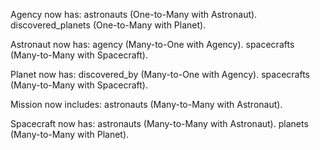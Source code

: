 Agency now has:
astronauts (One-to-Many with Astronaut).
discovered_planets (One-to-Many with Planet).

Astronaut now has:
agency (Many-to-One with Agency).
spacecrafts (Many-to-Many with Spacecraft).

Planet now has:
discovered_by (Many-to-One with Agency).
spacecrafts (Many-to-Many with Spacecraft).

Mission now includes:
astronauts (Many-to-Many with Astronaut).

Spacecraft now has:
astronauts (Many-to-Many with Astronaut).
planets (Many-to-Many with Planet).

